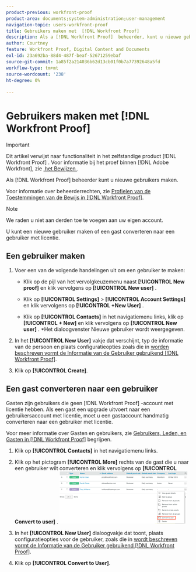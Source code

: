 ```yaml
---
product-previous: workfront-proof
product-area: documents;system-administration;user-management
navigation-topic: users-workfront-proof
title: Gebruikers maken met  [!DNL Workfront Proof]
description: Als a [!DNL Workfront Proof]  beheerder, kunt u nieuwe gebruikers tot stand brengen.
author: Courtney
feature: Workfront Proof, Digital Content and Documents
exl-id: 23a692ba-88d4-487f-beaf-52671259ebaf
source-git-commit: 1a85f2a214036b62d13cb01f0b7a77392648a5fd
workflow-type: tm+mt
source-wordcount: '238'
ht-degree: 0%

---
```


# Gebruikers maken met [!DNL Workfront Proof]

>[!IMPORTANT]
>
>Dit artikel verwijst naar functionaliteit in het zelfstandige product [!DNL Workfront Proof] . Voor informatie bij het proef binnen [!DNL Adobe Workfront], zie [&#x200B; het Bewijzen &#x200B;](../../../review-and-approve-work/proofing/proofing.md).

Als [!DNL Workfront Proof] beheerder kunt u nieuwe gebruikers maken.

Voor informatie over beheerderrechten, zie [&#x200B; Profielen van de Toestemmingen van de Bewijs in  [!DNL Workfront Proof]](../../../workfront-proof/wp-acct-admin/account-settings/proof-perm-profiles-in-wp.md).

>[!NOTE]
>
>We raden u niet aan derden toe te voegen aan uw eigen account.

U kunt een nieuwe gebruiker maken of een gast converteren naar een gebruiker met licentie.

## Een gebruiker maken

1. Voer een van de volgende handelingen uit om een gebruiker te maken:

   * Klik op de pijl van het vervolgkeuzemenu naast **[!UICONTROL New proof]** en klik vervolgens op **[!UICONTROL New user]** .

   * Klik op **[!UICONTROL Settings]** > **[!UICONTROL Account Settings]** en klik vervolgens op **[!UICONTROL +New User]** .

   * Klik op **[!UICONTROL Contacts]** in het navigatiemenu links, klik op **[!UICONTROL + New]** en klik vervolgens op **[!UICONTROL New user]** .
*Het dialoogvenster Nieuwe gebruiker wordt weergegeven.

1. In het **[!UICONTROL New User]** vakje dat verschijnt, typ de informatie van de persoon en plaats configuratieopties zoals die in [&#x200B; worden beschreven vormt de Informatie van de Gebruiker gebruikend  [!DNL Workfront Proof]](../../../workfront-proof/wp-mnguserscontacts/users/configure-user-info.md).

1. Klik op **[!UICONTROL Create]**.

## Een gast converteren naar een gebruiker

Gasten zijn gebruikers die geen [!DNL Workfront Proof] -account met licentie hebben. Als een gast een upgrade uitvoert naar een gebruikersaccount met licentie, moet u een gastaccount handmatig converteren naar een gebruiker met licentie.

Voor meer informatie over Gasten en gebruikers, zie [&#x200B; Gebruikers, Leden, en Gasten in  [!DNL Workfront Proof]](../../../workfront-proof/wp-mnguserscontacts/contacts/use-members-guests.md) begrijpen.

1. Klik op **[!UICONTROL Contacts]** in het navigatiemenu links.
1. Klik op het pictogram **[!UICONTROL More]** rechts van de gast die u naar een gebruiker wilt converteren en klik vervolgens op **[!UICONTROL Convert to user]** .
   ![&#x200B; Screenshot_2018-03-30_14-08-35.png &#x200B;](assets/screenshot-2018-03-30-14-08-35-350x143.png)

1. In het **[!UICONTROL New User]** dialoogvakje dat toont, plaats configuratieopties voor de gebruiker, zoals die in [&#x200B; wordt beschreven vormt de Informatie van de Gebruiker gebruikend  [!DNL Workfront Proof]](../../../workfront-proof/wp-mnguserscontacts/users/configure-user-info.md).

1. Klik op **[!UICONTROL Convert to User]**.
